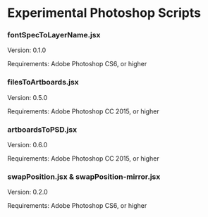 # Experimental Photoshop Scripts

### fontSpecToLayerName.jsx

Version: 0.1.0

Requirements: Adobe Photoshop CS6, or higher

### filesToArtboards.jsx

Version: 0.5.0

Requirements: Adobe Photoshop CC 2015, or higher

### artboardsToPSD.jsx

Version: 0.6.0

Requirements: Adobe Photoshop CC 2015, or higher

### swapPosition.jsx & swapPosition-mirror.jsx

Version: 0.2.0

Requirements: Adobe Photoshop CS6, or higher

